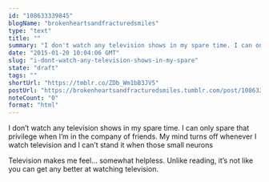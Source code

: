 ```yaml
---
id: "108633339845"
blogName: "brokenheartsandfracturedsmiles"
type: "text"
title: ""
summary: "I don't watch any television shows in my spare time. I can only spare that privilege when I'm in the company of friends. My mind..."
date: "2015-01-20 10:04:06 GMT"
slug: "i-dont-watch-any-television-shows-in-my-spare"
state: "draft"
tags: ""
shortUrl: "https://tmblr.co/ZDb_Wm1bB3JV5"
postUrl: "https://brokenheartsandfracturedsmiles.tumblr.com/post/108633339845/i-dont-watch-any-television-shows-in-my-spare"
noteCount: "0"
format: "html"
---
```


I don’t watch any television shows in my spare time. I can only spare that privilege when I’m in the company of friends. My mind turns off whenever I watch television and I can’t stand it when those small neurons

Television makes me feel… somewhat helpless. Unlike reading, it’s not like you can get any better at watching television.